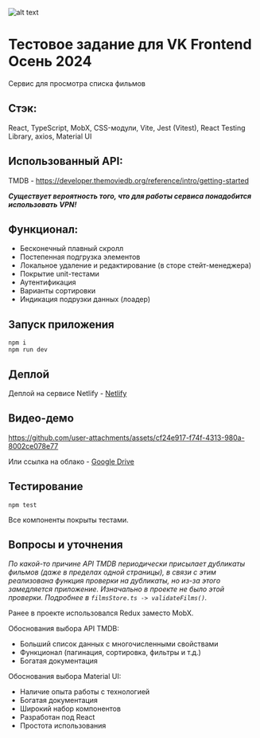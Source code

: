![alt text](https://i.imgur.com/ptYqZ6e.jpeg)

# Тестовое задание для VK Frontend Осень 2024

Сервис для просмотра списка фильмов

## Стэк:

React, TypeScript, MobX, CSS-модули, Vite, Jest (Vitest), React Testing Library, axios, Material UI

## Использованный API:

TMDB - https://developer.themoviedb.org/reference/intro/getting-started

**_Существует вероятность того, что для работы сервиса понадобится использовать VPN!_**

## Функционал:

- Бесконечный плавный скролл
- Постепенная подгрузка элементов
- Локальное удаление и редактирование (в сторе стейт-менеджера)
- Покрытие unit-тестами
- Аутентификация
- Варианты сортировки
- Индикация подрузки данных (лоадер)

## Запуск приложения

```
npm i
npm run dev
```

## Деплой

Деплой на сервисе Netlify - [Netlify](https://vk-test-kolificent.netlify.app/)

## Видео-демо

https://github.com/user-attachments/assets/cf24e917-f74f-4313-980a-8002ce078e77

Или ссылка на облако - [Google Drive](https://drive.google.com/file/d/10NrG4SIJw2Sds5hTQ-RnwPUpuFnJWKXA/view?usp=sharing)

## Тестирование

```
npm test
```

Все компоненты покрыты тестами.

## Вопросы и уточнения

_По какой-то причине API TMDB периодически присылает дубликаты фильмов (даже в пределах одной страницы), в связи с этим реализована функция проверки на дубликаты, но из-за этого замедляется приложение. Изначально в проекте не было этой проверки.
Подробнее в `filmsStore.ts -> validateFilms()`._

Ранее в проекте использовался Redux заместо MobX.

Обоснования выбора API TMDB:

- Больший список данных с многочисленными свойствами
- Функционал (пагинация, сортировка, фильтры и т.д.)
- Богатая документация

Обоснования выбора Material UI:

- Наличие опыта работы с технологией
- Богатая документация
- Широкий набор компонентов
- Разработан под React
- Простота использования
